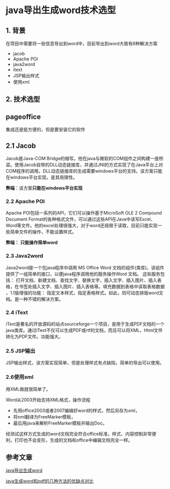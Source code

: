 # java导出生成word技术选型

## 1. 背景

在项目中需要将一些信息导出到word中，目前导出到word大致有6种解决方案

- jacob
- Apache POI
- java2word
- itext
- JSP输出样式
- 使用xml

## 2. 技术选型

## pageoffice

集成还是挺方便的，但是要安装它的软件

## 2.1 Jacob

Jacob是Java-COM Bridge的缩写。他在java与微软的COM组件之间构建一座桥梁。使用Jacob自带的DLL动态链接库，并通过JNI的方式实现了在Java平台上对COM程序的调用。DLL动态链接库的生成需要windows平台的支持。该方案只能在windows平台实现，是其局限性。

**弊端**：该方案**只能在windows平台实现**

### 2.2 Apache POI

Apache POI包括一系列的API，它们可以操作基于MicroSoft OLE 2 Compound Document Format的各种格式文件，可以通过这些API在Java中读写Excel、Word等文件。他的excel处理很强大，对于word还局限于读取，目前只能实现一些简单文件的操作，不能设置样式。

**弊端：** **只能操作简单word**

### 2.3 Java2word

Java2word是一个在java程序中调用 MS Office Word 文档的组件(类库)。该组件提供了一组简单的接口，以便java程序调用他的服务操作Word 文档。 这些服务包括： 打开文档、新建文档、查找文字、替换文字，插入文字、插入图片、插入表格，在书签处插入文字、插入图片、插入表格等。填充数据到表格中读取表格数据 ，1.1版增强的功能： 指定文本样式，指定表格样式。如此，则可动态排版word文档。是一种不错的解决方案。

### 2.4 iText

iText是著名的开放源码的站点sourceforge一个项目，是用于生成PDF文档的一个java类库。通过iText不仅可以生成PDF或rtf的文档，而且可以将XML、Html文件转化为PDF文件。功能强大。

### 2.5 JSP输出

JSP输出样式，该方案实现简单，但是处理样式有点缺陷，简单的导出可以使用。

### 2.6使用xml

用XML做就很简单了。

Word从2003开始支持XML格式，操作流程

- 先用office2003或者2007编辑好word的样式，然后另存为xml，
- 将xml翻译为FreeMarker模板，
- 最后用java来解析FreeMarker模板并输出Doc。

经测试这样方式生成的word文档完全符合office标准，样式、内容控制非常便利，打印也不会变形，生成的文档和office中编辑文档完全一样。

## 参考文章

[java导出生成word](https://www.cnblogs.com/lcngu/p/5247179.html)

[java生成word和pdf的几种方法的优缺点对比](https://blog.csdn.net/qq_36961530/article/details/72628028)